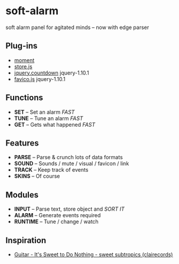 soft-alarm
==========

soft alarm panel for agitated minds – now with edge parser

Plug-ins
--------

- [moment](https://github.com/moment/moment)  
- [store.js](https://github.com/marcuswestin/store.js)  
- [jquery.countdown](https://github.com/kemar/jquery.countdown)  jquery-1.10.1  
- [favico.js](https://github.com/ejci/favico.js) jquery-1.10.1  

Functions
-------

- **SET** – Set an alarm *FAST*  
- **TUNE** – Tune an alarm *FAST*  
- **GET** – Gets what happened *FAST*

Features
--------

- **PARSE** – Parse & crunch lots of data formats  
- **SOUND** – Sounds / mute / visual / favicon / link  
- **TRACK** – Keep track of events  
- **SKINS** – Of course  

Modules
-------

- **INPUT** – Parse text, store object and *SORT IT*  
- **ALARM** – Generate events required
- **RUNTIME** – Tune / change / watch  

Inspiration
------------

- [Guitar - It's Sweet to Do Nothing - sweet subtropics (clairecords)](https://soundcloud.com/pdis_inpartmaint/guitar-its-sweet-to-do)
